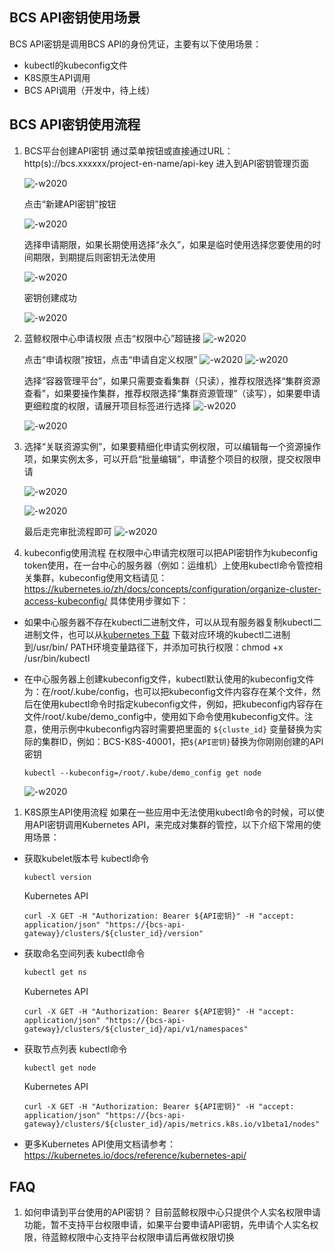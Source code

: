
## BCS API密钥使用场景
BCS API密钥是调用BCS API的身份凭证，主要有以下使用场景：
* kubectl的kubeconfig文件
* K8S原生API调用
* BCS API调用（开发中，待上线）

## BCS API密钥使用流程
1. BCS平台创建API密钥
    通过菜单按钮或直接通过URL：http(s)://bcs.xxxxxx/project-en-name/api-key  进入到API密钥管理页面

    ![-w2020](../assets/api_key_enter.png)

    点击“新建API密钥”按钮

    ![-w2020](../assets/api_key_create.png)

    选择申请期限，如果长期使用选择“永久”，如果是临时使用选择您要使用的时间期限，到期提后则密钥无法使用

    ![-w2020](../assets/api_key_period.png)

    密钥创建成功

    ![-w2020](../assets/api_key_success.png)

2. 蓝鲸权限中心申请权限
    点击“权限中心”超链接
    ![-w2020](../assets/api_key_permission.png)

    

    点击“申请权限”按钮，点击“申请自定义权限”
    ![-w2020](../assets/api_key_permission_apply.png)
    ![-w2020](../assets/api_key_permission_custom.png)

    

    选择“容器管理平台”，如果只需要查看集群（只读），推荐权限选择“集群资源查看”，如果要操作集群，推荐权限选择“集群资源管理”（读写），如果要申请更细粒度的权限，请展开项目标签进行选择
    ![-w2020](../assets/api_key_permission_manager_1.png)

    ![-w2020](../assets/api_key_permission_manager_2.png)

    

3. 选择“关联资源实例”，如果要精细化申请实例权限，可以编辑每一个资源操作项，如果实例太多，可以开启“批量编辑”，申请整个项目的权限，提交权限申请

    ![-w2020](../assets/api_key_permission_batch_1.png)

    ![-w2020](../assets/api_key_permission_batch_2.png)

    

    最后走完审批流程即可
    ![-w2020](../assets/api_key_permission_approval.png)

    

4. kubeconfig使用流程
    在权限中心申请完权限可以把API密钥作为kubeconfig token使用，在一台中心的服务器（例如：运维机）上使用kubectl命令管控相关集群，kubeconfig使用文档请见：https://kubernetes.io/zh/docs/concepts/configuration/organize-cluster-access-kubeconfig/
    具体使用步骤如下：
* 如果中心服务器不存在kubectl二进制文件，可以从现有服务器复制kubectl二进制文件，也可以从[kubernetes 下载](https://kubernetes.io/docs/tasks/tools/) 下载对应环境的kubectl二进制到/usr/bin/ PATH环境变量路径下，并添加可执行权限：chmod +x /usr/bin/kubectl

    

* 在中心服务器上创建kubeconfig文件，kubectl默认使用的kubeconfig文件为：在/root/.kube/config，也可以把kubeconfig文件内容存在某个文件，然后在使用kubectl命令时指定kubeconfig文件，例如，把kubeconfig内容存在文件/root/.kube/demo_config中，使用如下命令使用kubeconfig文件。注意，使用示例中kubeconfig内容时需要把里面的 `${cluste_id}` 变量替换为实际的集群ID，例如：BCS-K8S-40001，把`${API密钥}`替换为你刚刚创建的API密钥
  
    ```
    kubectl --kubeconfig=/root/.kube/demo_config get node
    ```
    ![-w2020](../assets/api_key_kubectl_demo.png)



1. K8S原生API使用流程
    如果在一些应用中无法使用kubectl命令的时候，可以使用API密钥调用Kubernetes API，来完成对集群的管控，以下介绍下常用的使用场景：

* 获取kubelet版本号
  kubectl命令
    ```
    kubectl version
    ```
  
  
  Kubernetes API
  
    ```
    curl -X GET -H "Authorization: Bearer ${API密钥}" -H "accept: application/json" "https://{bcs-api-gateway}/clusters/${cluster_id}/version"
    ```
* 获取命名空间列表
  kubectl命令
    ```bash
    kubectl get ns
    ```
  
  
  Kubernetes API
  
    ```
    curl -X GET -H "Authorization: Bearer ${API密钥}" -H "accept: application/json" "https://{bcs-api-gateway}/clusters/${cluster_id}/api/v1/namespaces"
    ```
* 获取节点列表
  kubectl命令
    ```bash
    kubectl get node
    ```
  
  
  Kubernetes API
  
    ```
    curl -X GET -H "Authorization: Bearer ${API密钥}" -H "accept: application/json" "https://{bcs-api-gateway}/clusters/${cluster_id}/apis/metrics.k8s.io/v1beta1/nodes"
    ```
* 更多Kubernetes API使用文档请参考：
https://kubernetes.io/docs/reference/kubernetes-api/

## FAQ
1. 如何申请到平台使用的API密钥？
目前蓝鲸权限中心只提供个人实名权限申请功能，暂不支持平台权限申请，如果平台要申请API密钥，先申请个人实名权限，待蓝鲸权限中心支持平台权限申请后再做权限切换